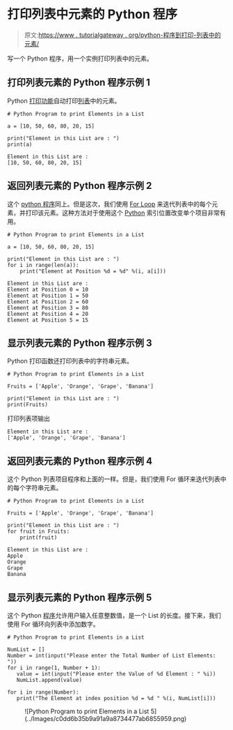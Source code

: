 # 打印列表中元素的 Python 程序

> 原文:[https://www . tutorialgateway . org/python-程序到打印-列表中的元素/](https://www.tutorialgateway.org/python-program-to-print-elements-in-a-list/)

写一个 Python 程序，用一个实例打印列表中的元素。

## 打印列表元素的 Python 程序示例 1

Python [打印功能](https://www.tutorialgateway.org/python-print-function/)自动打印[列表](https://www.tutorialgateway.org/python-list/)中的元素。

```
# Python Program to print Elements in a List 

a = [10, 50, 60, 80, 20, 15]

print("Element in this List are : ")
print(a)
```

```
Element in this List are : 
[10, 50, 60, 80, 20, 15]
```

## 返回列表元素的 Python 程序示例 2

这个 [python 程序](https://www.tutorialgateway.org/python-programming-examples/)同上。但是这次，我们使用 [For Loop](https://www.tutorialgateway.org/python-for-loop/) 来迭代列表中的每个元素，并打印该元素。这种方法对于使用这个 [Python](https://www.tutorialgateway.org/python-tutorial/) 索引位置改变单个项目非常有用。

```
# Python Program to print Elements in a List 

a = [10, 50, 60, 80, 20, 15]

print("Element in this List are : ")
for i in range(len(a)):
    print("Element at Position %d = %d" %(i, a[i]))
```

```
Element in this List are : 
Element at Position 0 = 10
Element at Position 1 = 50
Element at Position 2 = 60
Element at Position 3 = 80
Element at Position 4 = 20
Element at Position 5 = 15
```

## 显示列表元素的 Python 程序示例 3

Python 打印函数还打印列表中的字符串元素。

```
# Python Program to print Elements in a List 

Fruits = ['Apple', 'Orange', 'Grape', 'Banana']

print("Element in this List are : ")
print(Fruits)
```

打印列表项输出

```
Element in this List are : 
['Apple', 'Orange', 'Grape', 'Banana']
```

## 返回列表元素的 Python 程序示例 4

这个 Python 列表项目程序和上面的一样。但是，我们使用 For 循环来迭代列表中的每个字符串元素。

```
# Python Program to print Elements in a List 

Fruits = ['Apple', 'Orange', 'Grape', 'Banana']

print("Element in this List are : ")
for fruit in Fruits:
    print(fruit)
```

```
Element in this List are : 
Apple
Orange
Grape
Banana
```

## 显示列表元素的 Python 程序示例 5

这个 Python [程序](https://www.tutorialgateway.org/python-programming-examples/)允许用户输入任意整数值，是一个 List 的长度。接下来，我们使用 For 循环向列表中添加数字。

 ```
# Python Program to print Elements in a List 

NumList = []
Number = int(input("Please enter the Total Number of List Elements: "))
for i in range(1, Number + 1):
    value = int(input("Please enter the Value of %d Element : " %i))
    NumList.append(value)

for i in range(Number):
    print("The Element at index position %d = %d " %(i, NumList[i]))
```

<figure class="wp-block-image">![Python Program to print Elements in a List 5](../Images/c0dd6b35b9a91a9a8734477ab6855959.png)</figure>